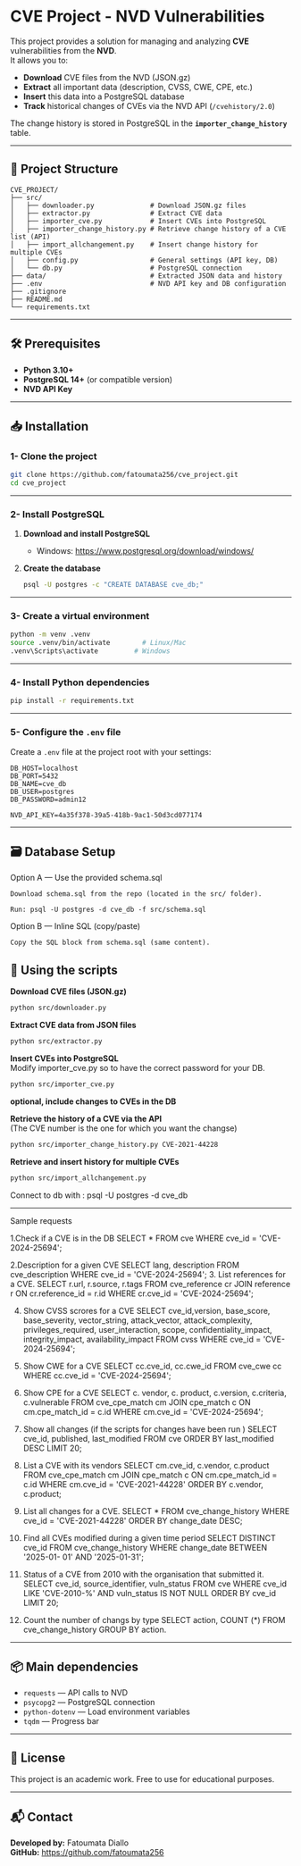 # CVE Project - NVD Vulnerabilities

This project provides a solution for managing and analyzing **CVE** vulnerabilities from the **NVD**.  
It allows you to:  

- **Download** CVE files from the NVD (JSON.gz)  
- **Extract** all important data (description, CVSS, CWE, CPE, etc.)  
- **Insert** this data into a PostgreSQL database  
- **Track** historical changes of CVEs via the NVD API (`/cvehistory/2.0`)  

The change history is stored in PostgreSQL in the **`importer_change_history`** table.  

---

## 📂 Project Structure

```
CVE_PROJECT/
├── src/
│   ├── downloader.py              # Download JSON.gz files
│   ├── extractor.py               # Extract CVE data
│   ├── importer_cve.py            # Insert CVEs into PostgreSQL
│   ├── importer_change_history.py # Retrieve change history of a CVE list (API)
│   ├── import_allchangement.py    # Insert change history for multiple CVEs
│   ├── config.py                  # General settings (API key, DB)
│   └── db.py                      # PostgreSQL connection
├── data/                          # Extracted JSON data and history
├── .env                           # NVD API key and DB configuration
├── .gitignore
├── README.md
└── requirements.txt
```

---

## 🛠 Prerequisites

- **Python 3.10+**
- **PostgreSQL 14+** (or compatible version)
- **NVD API Key**  

---

## 📥 Installation

### 1- Clone the project

```bash
git clone https://github.com/fatoumata256/cve_project.git
cd cve_project
```

---

### 2- Install PostgreSQL

1. **Download and install PostgreSQL**  
   - Windows: https://www.postgresql.org/download/windows/

2. **Create the database**  
   ```bash
   psql -U postgres -c "CREATE DATABASE cve_db;"
   ```

---

### 3- Create a virtual environment

```bash
python -m venv .venv
source .venv/bin/activate        # Linux/Mac
.venv\Scripts\activate         # Windows
```

---

### 4- Install Python dependencies

```bash
pip install -r requirements.txt
```

---

### 5- Configure the `.env` file

Create a `.env` file at the project root with your settings:

```
DB_HOST=localhost
DB_PORT=5432
DB_NAME=cve_db
DB_USER=postgres
DB_PASSWORD=admin12

NVD_API_KEY=4a35f378-39a5-418b-9ac1-50d3cd077174
```

---

## 🗃️ Database Setup
Option A — Use the provided schema.sql

    Download schema.sql from the repo (located in the src/ folder).

    Run: psql -U postgres -d cve_db -f src/schema.sql

Option B — Inline SQL (copy/paste)

    Copy the SQL block from schema.sql (same content). 


## 🚀 Using the scripts

**Download CVE files (JSON.gz)**  
```bash
python src/downloader.py
```

**Extract CVE data from JSON files**  
```bash
python src/extractor.py
```

**Insert CVEs into PostgreSQL**  
Modify importer_cve.py so to have the correct password for your DB.
```bash
python src/importer_cve.py
```

****optional, include changes to CVEs in the DB****

**Retrieve the history of a CVE via the API**  
(The CVE number is the one for which you want the changse)
```bash
python src/importer_change_history.py CVE-2021-44228
```

**Retrieve and insert history for multiple CVEs**  
```bash
python src/import_allchangement.py
```

Connect to db with : 
psql -U postgres -d cve_db

---
Sample requests


1.Check if a CVE is in the DB
SELECT * FROM cve WHERE cve_id = 'CVE-2024-25694';

2.Description for a given CVE
SELECT lang, description FROM cve_description WHERE cve_id = 'CVE-2024-25694'; 
3. List references for a CVE.
 SELECT r.url, r.source, r.tags FROM cve_reference cr JOIN reference r ON cr.reference_id = r.id WHERE cr.cve_id = 'CVE-2024-25694';

4. Show CVSS scrores for a CVE 
SELECT cve_id,version, base_score, base_severity, vector_string, attack_vector, attack_complexity, privileges_required, user_interaction, scope, confidentiality_impact, integrity_impact, availability_impact FROM cvss WHERE cve_id = 'CVE-2024-25694';
5. Show  CWE for a CVE 
SELECT cc.cve_id, cc.cwe_id FROM cve_cwe cc WHERE cc.cve_id = 'CVE-2024-25694';

6. Show CPE for a CVE
 SELECT c. vendor, c. product, c.version, c.criteria, c.vulnerable FROM cve_cpe_match cm JOIN cpe_match c ON cm.cpe_match_id = c.id WHERE cm.cve_id = 'CVE-2024-25694';
7. Show all changes (if the scripts for changes have been run )
SELECT cve_id, published, last_modified FROM cve ORDER BY last_modified DESC LIMIT 20;

8. List a CVE with its vendors 
 SELECT cm.cve_id, c.vendor, c.product FROM cve_cpe_match cm JOIN cpe_match c ON cm.cpe_match_id = c.id WHERE cm.cve_id = 'CVE-2021-44228' ORDER BY c.vendor, c.product;

9. List all changes for a CVE. 
 SELECT * FROM cve_change_history WHERE cve_id = 'CVE-2021-44228' ORDER BY change_date DESC;
10. Find all CVEs modified during a given time period
 SELECT DISTINCT cve_id FROM cve_change_history WHERE change_date BETWEEN '2025-01- 01' AND '2025-01-31';

11. Status of a CVE from 2010 with the organisation that submitted it. 
 SELECT cve_id, source_identifier, vuln_status FROM cve WHERE cve_id LIKE 'CVE-2010-%' AND vuln_status IS NOT NULL ORDER BY cve_id LIMIT 20;
12. Count the number of changs by type 
 SELECT action, COUNT (*) FROM cve_change_history GROUP BY action.

---

## 📦 Main dependencies

- `requests` — API calls to NVD  
- `psycopg2` — PostgreSQL connection  
- `python-dotenv` — Load environment variables  
- `tqdm` — Progress bar  

---

## 📜 License

This project is an academic work. Free to use for educational purposes.

---

## 📬 Contact

**Developed by:** Fatoumata Diallo  
**GitHub:** https://github.com/fatoumata256
